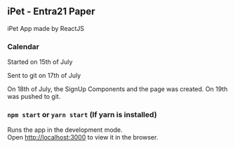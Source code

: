 ## iPet - Entra21 Paper

iPet App made by ReactJS

### Calendar

Started on 15th of July 

Sent to git on 17th of July

On 18th of July, the SignUp Components and the page was created. On 19th was pushed to git.

### `npm start` or `yarn start` (If yarn is installed)

Runs the app in the development mode.<br>
Open [http://localhost:3000](http://localhost:3000) to view it in the browser.
